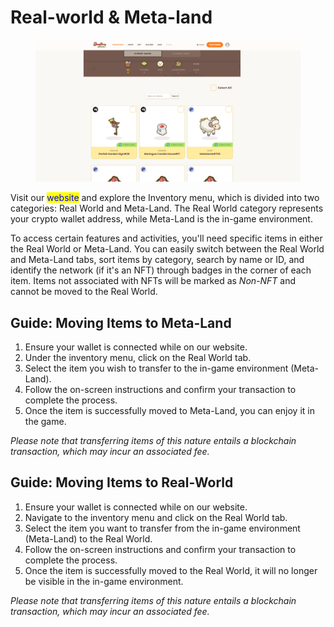 # Real-world & Meta-land

<figure><img src="../.gitbook/assets/Untitled (52).png" alt=""><figcaption></figcaption></figure>

Visit our <mark style="color:blue;">website</mark> and explore the Inventory menu, which is divided into two categories: Real World and Meta-Land. The Real World category represents your crypto wallet address, while Meta-Land is the in-game environment.



To access certain features and activities, you'll need specific items in either the Real World or Meta-Land. You can easily switch between the Real World and Meta-Land tabs, sort items by category, search by name or ID, and identify the network (if it's an NFT) through badges in the corner of each item. Items not associated with NFTs will be marked as _Non-NFT_ and cannot be moved to the Real World.

##

## **Guide: Moving Items to Meta-Land**

1. Ensure your wallet is connected while on our website.
2. Under the inventory menu, click on the Real World tab.
3. Select the item you wish to transfer to the in-game environment (Meta-Land).
4. Follow the on-screen instructions and confirm your transaction to complete the process.
5. Once the item is successfully moved to Meta-Land, you can enjoy it in the game.

_Please note that transferring items of this nature entails a blockchain transaction, which may incur an associated fee._



## **Guide: Moving Items to Real-World**

1. Ensure your wallet is connected while on our website.
2. Navigate to the inventory menu and click on the Real World tab.
3. Select the item you want to transfer from the in-game environment (Meta-Land) to the Real World.
4. Follow the on-screen instructions and confirm your transaction to complete the process.
5. Once the item is successfully moved to the Real World, it will no longer be visible in the in-game environment.

_Please note that transferring items of this nature entails a blockchain transaction, which may incur an associated fee._



